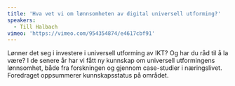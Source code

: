 ```yaml
---
title: 'Hva vet vi om lønnsomheten av digital universell utforming?'
speakers:
  - Till Halbach
vimeo: 'https://vimeo.com/954354874/e4617cbf91'
---
```


Lønner det seg i investere i universell utforming av IKT? Og har du råd til å la være? I de senere år har vi fått ny kunnskap om universell utformingens lønnsomhet, både fra forskningen og gjennom case-studier i næringslivet. Foredraget oppsummerer kunnskapsstatus på området.